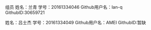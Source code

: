 
组员
姓名：兰青  学号：20161334046  Github用户名：lan-q  GithubID:30659721

姓名：吕士杰  学号：20161334049  Github用户名：AMEI  GithubID:暂缺

